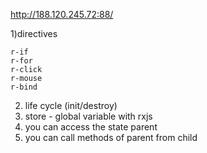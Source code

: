 http://188.120.245.72:88/

1)directives  
```
r-if  
r-for  
r-click  
r-mouse  
r-bind  
```
2) life cycle (init/destroy)  
3) store - global variable with rxjs  
4) you can access the state parent  
5) you can call methods of parent from child  
  